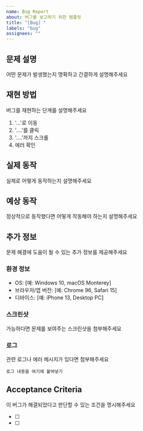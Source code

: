 ```yaml
---
name: Bug Report
about: 버그를 보고하기 위한 템플릿
title: "[Bug] "
labels: "bug"
assignees: ""
---
```


## 문제 설명

어떤 문제가 발생했는지 명확하고 간결하게 설명해주세요

## 재현 방법

버그를 재현하는 단계를 설명해주세요

1. '...'로 이동
2. '....'를 클릭
3. '....'까지 스크롤
4. 에러 확인

## 실제 동작

실제로 어떻게 동작하는지 설명해주세요

## 예상 동작

정상적으로 동작했다면 어떻게 작동해야 하는지 설명해주세요

## 추가 정보

문제 해결에 도움이 될 수 있는 추가 정보를 제공해주세요

### 환경 정보

- OS: [예: Windows 10, macOS Monterey]
- 브라우저/앱 버전: [예: Chrome 96, Safari 15]
- 디바이스: [예: iPhone 13, Desktop PC]

### 스크린샷

가능하다면 문제를 보여주는 스크린샷을 첨부해주세요

### 로그

관련 로그나 에러 메시지가 있다면 첨부해주세요

```
로그 내용을 여기에 붙여넣기
```

## Acceptance Criteria

이 버그가 해결되었다고 판단할 수 있는 조건을 명시해주세요

- [ ]
- [ ]
